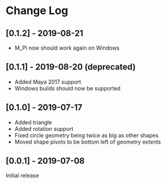 # Change Log

## [0.1.2] - 2019-08-21

* M_PI now should work again on Windows

## [0.1.1] - 2019-08-20 (deprecated)

* Added Maya 2017 support
* Windows builds should now be supported

## [0.1.0] - 2019-07-17

* Added triangle
* Added rotation support
* Fixed circle geometry being twice as big as other shapes
* Moved shape pivots to be bottom left of geometry extents

## [0.0.1] - 2019-07-08

Initial release